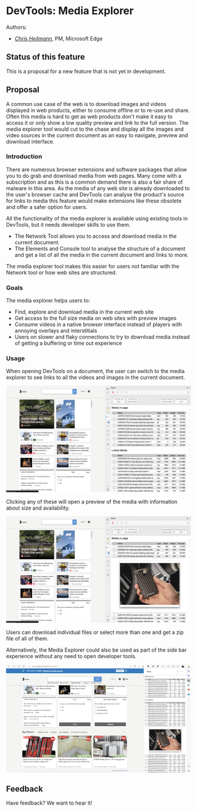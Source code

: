 # DevTools: Media Explorer

Authors:
 - *[Chris Heilmann](https://github.com/codepo8)*, PM, Microsoft Edge

## Status of this feature

This is a proposal for a new feature that is not yet in development.

## Proposal

A common use case of the web is to download images and videos displayed in web products, either to consume offline or to re-use and share. Often this media is hard to get as web products don't make it easy to access it or only show a low quality preview and link to the full version. The media explorer tool would cut to the chase and display all the images and video sources in the current document as an easy to navigate, preview and download interface.

### Introduction

There are numerous browser extensions and software packages that allow you to do grab and download media from web pages. Many come with a subscription and as this is a common demand there is also a fair share of malware in this area. As the media of any web site is already downloaded to the user's browser cache and DevTools can analyse the product's source for links to media this feature would make extensions like these obsolete and offer a safer option for users.

All the functionality of the media explorer is available using existing tools in DevTools, but it needs developer skills to use them.

* The Network Tool allows you to access and download media in the current document.
* The Elements and Console tool to analyse the structure of a document and get a list of all the media in the current document and links to more.

The media explorer tool makes this easier for users not familiar with the Network tool or how web sites are structured.

### Goals

The media explorer helps users to:

* Find, explore and download media in the current web site
* Get access to the full size media on web sites with preview images
* Consume videos in a native browser interface instead of players with annoying overlays and interstitials
* Users on slower and flaky connections to try to download media instead of getting a buffering or time out experience

### Usage 

When opening DevTools on a document, the user can switch to the media explorer to see links to all the videos and images in the current document. 

![The Media explorer tool inside Devtools](media-explorer.png)

Clicking any of these will open a preview of the media with information about size and availability. 

![Previewing an image in the media explorer](media-explorer-preview.png)

Users can download individual files or select more than one and get a zip file of all of them. 

Alternatively, the Media Explorer could also be used as part of the side bar experience without any need to open developer tools.

![The media explorer as an Edge Sidebar experience](media-explorer-sidebar.png)

## Feedback

Have feedback? We want to hear it!

